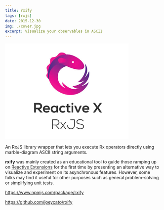 ```yaml
---
title: rxify
tags: [rxjs]
date: 2015-12-30
img: ./cover.jpg
excerpt: Visualize your observables in ASCII
---
```


<img class="aligncenter" src="./cover.jpg" alt="" />

An RxJS library wrapper that lets you execute Rx operators directly using marble-diagram ASCII string arguments.

**rxify** was mainly created as an educational tool to guide those ramping up on [Reactive Extensions](https://github.com/Reactive-Extensions/) for the first time by presenting an alternative way to visualize and experiment on its asynchronous features. However, some folks may find it useful for other purposes such as general problem-solving or simplifying unit tests.

https://www.npmjs.com/package/rxify

https://github.com/joeycato/rxify
